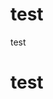 # test

<div> test </div>
<h1> test </h1>
<script> 
setTimeout(() => {
// document.getElementById('forkme_banner').remove()
// document.getElementById('footer_wrap').remove()
document.getElementById('project_title').innerHtml = '<img src="./markhub.png" />'
}, 10)

</script>
